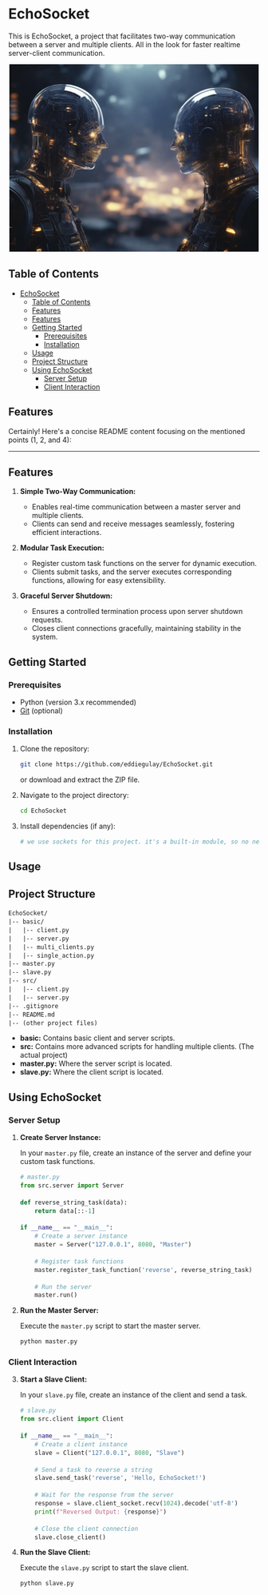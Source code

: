 # EchoSocket

This is EchoSocket, a project that facilitates two-way communication between a server and multiple clients. All in the look for faster realtime server-client communication.

<!-- project image -->
<p align="center">
  <img src="assets/echoSocket.jpg" alt="EchoSocket" width="500" />
</p>

## Table of Contents

- [EchoSocket](#echosocket)
  - [Table of Contents](#table-of-contents)
  - [Features](#features)
  - [Features](#features-1)
  - [Getting Started](#getting-started)
    - [Prerequisites](#prerequisites)
    - [Installation](#installation)
  - [Usage](#usage)
  - [Project Structure](#project-structure)
  - [Using EchoSocket](#using-echosocket)
    - [Server Setup](#server-setup)
    - [Client Interaction](#client-interaction)

## Features

Certainly! Here's a concise README content focusing on the mentioned points (1, 2, and 4):

---

## Features

1. **Simple Two-Way Communication:**
   - Enables real-time communication between a master server and multiple clients.
   - Clients can send and receive messages seamlessly, fostering efficient interactions.

2. **Modular Task Execution:**
   - Register custom task functions on the server for dynamic execution.
   - Clients submit tasks, and the server executes corresponding functions, allowing for easy extensibility.

3. **Graceful Server Shutdown:**
   - Ensures a controlled termination process upon server shutdown requests.
   - Closes client connections gracefully, maintaining stability in the system.

## Getting Started

### Prerequisites

- Python (version 3.x recommended)
- [Git](https://git-scm.com/) (optional)

### Installation

1. Clone the repository:

   ```bash
   git clone https://github.com/eddiegulay/EchoSocket.git
   ```

   or download and extract the ZIP file.

2. Navigate to the project directory:

   ```bash
   cd EchoSocket
   ```

3. Install dependencies (if any):

   ```bash
   # we use sockets for this project. it's a built-in module, so no need to install anything!
   ```

## Usage

## Project Structure

```txt
EchoSocket/
|-- basic/
|   |-- client.py
|   |-- server.py
|   |-- multi_clients.py
|   |-- single_action.py
|-- master.py
|-- slave.py
|-- src/
|   |-- client.py
|   |-- server.py
|-- .gitignore
|-- README.md
|-- (other project files)
```

- **basic:** Contains basic client and server scripts.
- **src:** Contains more advanced scripts for handling multiple clients. (The actual project)
- **master.py:** Where the server script is located.
- **slave.py:** Where the client script is located.

## Using EchoSocket

### Server Setup

1. **Create Server Instance:**

   In your `master.py` file, create an instance of the server and define your custom task functions.

   ```python
   # master.py
   from src.server import Server

   def reverse_string_task(data):
       return data[::-1]

   if __name__ == "__main__":
       # Create a server instance
       master = Server("127.0.0.1", 8080, "Master")

       # Register task functions
       master.register_task_function('reverse', reverse_string_task)

       # Run the server
       master.run()
   ```

2. **Run the Master Server:**

   Execute the `master.py` script to start the master server.

   ```bash
   python master.py
   ```

### Client Interaction

3. **Start a Slave Client:**

   In your `slave.py` file, create an instance of the client and send a task.

   ```python
   # slave.py
   from src.client import Client

   if __name__ == "__main__":
       # Create a client instance
       slave = Client("127.0.0.1", 8080, "Slave")

       # Send a task to reverse a string
       slave.send_task('reverse', 'Hello, EchoSocket!')

       # Wait for the response from the server
       response = slave.client_socket.recv(1024).decode('utf-8')
       print(f"Reversed Output: {response}")

       # Close the client connection
       slave.close_client()
   ```

4. **Run the Slave Client:**

   Execute the `slave.py` script to start the slave client.

   ```bash
   python slave.py
   ```